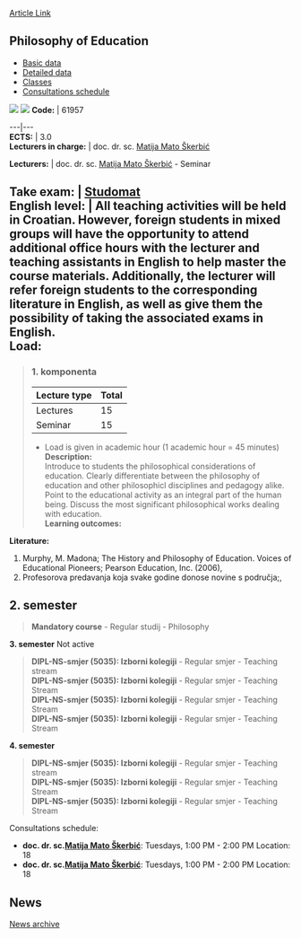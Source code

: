 [Article Link](https://www.fhs.hr/en/course/poe)

## Philosophy of Education
  * [Basic data](https://www.fhs.hr/en/course/poe#v1id-523818_277684_1_0 "Basic data")
  * [Detailed data](https://www.fhs.hr/en/course/poe#v1id-523818_277684_1_1 "Detailed data")
  * [Classes](https://www.fhs.hr/en/course/poe#v1id-523818_277684_1_2 "Classes")
  * [Consultations schedule](https://www.fhs.hr/en/course/poe#v1id-523818_277684_1_3 "Consultations schedule")


[![](https://www.fhs.hr/img/flags/gif/hr.gif)](https://www.fhs.hr/predmet/filodg) [![](https://www.fhs.hr/img/flags/gif/gb.gif)](https://www.fhs.hr/en/course/poe)
**Code:** |  61957  
  
---|---  
**ECTS:** |  3.0   
**Lecturers in charge:** |  doc. dr. sc. [Matija Mato Škerbić](https://www.fhs.hr/staff/matija_mato.skerbic)   
  
**Lecturers:** |  doc. dr. sc. [Matija Mato Škerbić](https://www.fhs.hr/djelatnik/matija_mato.skerbic) - Seminar  
  
**Take exam:** |  [Studomat](http://www.isvu.hr/studomat)  
**English level:** |  All teaching activities will be held in Croatian. However, foreign students in mixed groups will have the opportunity to attend additional office hours with the lecturer and teaching assistants in English to help master the course materials. Additionally, the lecturer will refer foreign students to the corresponding literature in English, as well as give them the possibility of taking the associated exams in English.   
**Load:**  
---  
> ### 1. komponenta
> | Lecture type | Total  
> ---|---  
> Lectures | 15  
> Seminar | 15  
> * Load is given in academic hour (1 academic hour = 45 minutes)   
**Description:**  
> Introduce to students the philosophical considerations of education. Clearly differentiate between the philosophy of education and other philosophicl disciplines and pedagogy alike. Point to the educational activity as an integral part of the human being. Discuss the most significant philosophical works dealing with education.  
**Learning outcomes:**  

  
**Literature:**  
  1. Murphy, M. Madona; The History and Philosophy of Education. Voices of Educational Pioneers; Pearson Education, Inc. (2006), 
  2. Profesorova predavanja koja svake godine donose novine s područja;, 

  
**2. semester**  
---  
> **Mandatory course** - Regular studij - Philosophy  
>   
  
**3. semester** Not active  
> **DIPL-NS-smjer (5035): Izborni kolegiji** - Regular smjer - Teaching stream  
>  **DIPL-NS-smjer (5035): Izborni kolegiji** - Regular smjer - Teaching Stream  
>  **DIPL-NS-smjer (5035): Izborni kolegiji** - Regular smjer - Teaching Stream  
>  **DIPL-NS-smjer (5035): Izborni kolegiji** - Regular smjer - Teaching Stream  
>   
  
**4. semester**  
> **DIPL-NS-smjer (5035): Izborni kolegiji** - Regular smjer - Teaching stream  
>  **DIPL-NS-smjer (5035): Izborni kolegiji** - Regular smjer - Teaching Stream  
>  **DIPL-NS-smjer (5035): Izborni kolegiji** - Regular smjer - Teaching Stream  
>   
Consultations schedule: 
  * **doc. dr. sc.[Matija Mato Škerbić](https://www.fhs.hr/staff/matija_mato.skerbic)**: 
Tuesdays, 1:00 PM - 2:00 PM
Location: 18 
  * **doc. dr. sc.[Matija Mato Škerbić](https://www.fhs.hr/djelatnik/matija_mato.skerbic)**: 
Tuesdays, 1:00 PM - 2:00 PM
Location: 18 


## News
[News archive](https://www.fhs.hr/en/course/poe?@=20pdv#news_79765 "News archive")
